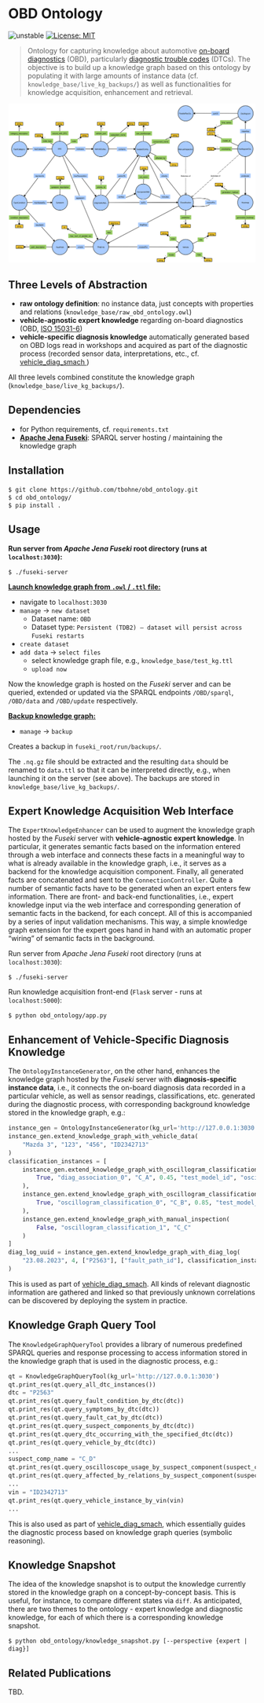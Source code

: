 # OBD Ontology

![unstable](https://img.shields.io/badge/stability-unstable-orange)
[![License: MIT](https://img.shields.io/badge/License-MIT-yellow.svg)](https://opensource.org/licenses/MIT)

> Ontology for capturing knowledge about automotive [on-board diagnostics](https://en.wikipedia.org/wiki/On-board_diagnostics) (OBD), particularly [diagnostic trouble codes](https://en.wikipedia.org/wiki/OBD-II_PIDs) (DTCs). The objective is to build up a knowledge graph based on this ontology by populating it with large amounts of instance data (cf. `knowledge_base/live_kg_backups/`) as well as functionalities for knowledge acquisition, enhancement and retrieval.

![](img/obd_ontology_v16.svg)

## Three Levels of Abstraction

- **raw ontology definition**: no instance data, just concepts with properties and relations (`knowledge_base/raw_obd_ontology.owl`)
- **vehicle-agnostic expert knowledge** regarding on-board diagnostics (OBD, [ISO 15031-6](https://www.iso.org/standard/66369.html))
- **vehicle-specific diagnosis knowledge** automatically generated based on OBD logs read in workshops and acquired as part of the diagnostic process (recorded sensor data, interpretations, etc., cf. [vehicle_diag_smach ](https://github.com/tbohne/vehicle_diag_smach))

All three levels combined constitute the knowledge graph (`knowledge_base/live_kg_backups/`).

## Dependencies

- for Python requirements, cf. `requirements.txt`
- [**Apache Jena Fuseki**](https://jena.apache.org/documentation/fuseki2/): SPARQL server hosting / maintaining the knowledge graph

## Installation
```
$ git clone https://github.com/tbohne/obd_ontology.git
$ cd obd_ontology/
$ pip install .
```

## Usage

**Run server from *Apache Jena Fuseki* root directory (runs at `localhost:3030`):**
```
$ ./fuseki-server
```

**<u>Launch knowledge graph from `.owl` / `.ttl` file:</u>**
- navigate to `localhost:3030`
- `manage` -> `new dataset`
    - Dataset name: `OBD`
    - Dataset type: `Persistent (TDB2) – dataset will persist across Fuseki restarts`
- `create dataset`
- `add data` -> `select files`
    - select knowledge graph file, e.g., `knowledge_base/test_kg.ttl`
    - `upload now`

Now the knowledge graph is hosted on the *Fuseki* server and can be queried, extended or updated via the SPARQL endpoints `/OBD/sparql`, `/OBD/data` and `/OBD/update` respectively.

**<u>Backup knowledge graph:</u>**
- `manage` -> `backup`

Creates a backup in `fuseki_root/run/backups/`.

The `.nq.gz` file should be extracted and the resulting `data` should be renamed to `data.ttl` so that it can be interpreted directly, e.g., when launching it on the server (see above). The backups are stored in `knowledge_base/live_kg_backups/`.

## Expert Knowledge Acquisition Web Interface

The `ExpertKnowledgeEnhancer` can be used to augment the knowledge graph hosted by the *Fuseki* server with **vehicle-agnostic expert knowledge**. In particular, it generates semantic facts based on the information entered through a web interface and connects these facts in a meaningful way to what is already available in the knowledge graph, i.e., it serves as a backend for the knowledge acquisition component. Finally, all generated facts are concatenated and sent to the `ConnectionController`. Quite a number of semantic facts have to be generated when an expert enters few information. There are front- and back-end functionalities, i.e., expert knowledge input via the web interface and corresponding generation of semantic facts in the backend, for each concept. All of this is accompanied by a series of input validation mechanisms. This way, a simple knowledge graph extension for the expert goes hand in hand with an automatic proper “wiring” of semantic facts in the background.

Run server from *Apache Jena Fuseki* root directory (runs at `localhost:3030`):
```
$ ./fuseki-server
```
Run knowledge acquisition front-end (`Flask` server - runs at `localhost:5000`):
```
$ python obd_ontology/app.py
```

## Enhancement of Vehicle-Specific Diagnosis Knowledge

The `OntologyInstanceGenerator`, on the other hand, enhances the knowledge graph hosted by the *Fuseki* server with **diagnosis-specific instance data**, i.e., it connects the on-board diagnosis data recorded in a particular vehicle, as well as sensor readings, classifications, etc. generated during the diagnostic process, with corresponding background knowledge stored in the knowledge graph, e.g.:
```python
instance_gen = OntologyInstanceGenerator(kg_url='http://127.0.0.1:3030')
instance_gen.extend_knowledge_graph_with_vehicle_data(
    "Mazda 3", "123", "456", "ID2342713"
)
classification_instances = [
    instance_gen.extend_knowledge_graph_with_oscillogram_classification(
        True, "diag_association_0", "C_A", 0.45, "test_model_id", "osci_id", "heatmap_id"
    ),
    instance_gen.extend_knowledge_graph_with_oscillogram_classification(
        True, "oscillogram_classification_0", "C_B", 0.85, "test_model_id", "osci_id", "heatmap_id"
    ),
    instance_gen.extend_knowledge_graph_with_manual_inspection(
        False, "oscillogram_classification_1", "C_C"
    )
]
diag_log_uuid = instance_gen.extend_knowledge_graph_with_diag_log(
    "23.08.2023", 4, ["P2563"], ["fault_path_id"], classification_instances, "vehicle_ID2342713"
)
```
This is used as part of [vehicle_diag_smach](https://github.com/tbohne/vehicle_diag_smach). All kinds of relevant diagnostic information are gathered and linked so that previously unknown correlations can be discovered by deploying the system in practice.

## Knowledge Graph Query Tool

The `KnowledgeGraphQueryTool` provides a library of numerous predefined SPARQL queries and response processing to access information stored in the knowledge graph that is used in the diagnostic process, e.g.:
```python
qt = KnowledgeGraphQueryTool(kg_url='http://127.0.0.1:3030')
qt.print_res(qt.query_all_dtc_instances())
dtc = "P2563"
qt.print_res(qt.query_fault_condition_by_dtc(dtc))
qt.print_res(qt.query_symptoms_by_dtc(dtc))
qt.print_res(qt.query_fault_cat_by_dtc(dtc))
qt.print_res(qt.query_suspect_components_by_dtc(dtc))
qt.print_res(qt.query_dtc_occurring_with_the_specified_dtc(dtc))
qt.print_res(qt.query_vehicle_by_dtc(dtc))
...
suspect_comp_name = "C_D"
qt.print_res(qt.query_oscilloscope_usage_by_suspect_component(suspect_comp_name))
qt.print_res(qt.query_affected_by_relations_by_suspect_component(suspect_comp_name))
...
vin = "ID2342713"
qt.print_res(qt.query_vehicle_instance_by_vin(vin)
...
```
This is also used as part of [vehicle_diag_smach](https://github.com/tbohne/vehicle_diag_smach), which essentially guides the diagnostic process based on knowledge graph queries (symbolic reasoning).

## Knowledge Snapshot

The idea of the knowledge snapshot is to output the knowledge currently stored in the knowledge graph on a concept-by-concept basis. This is useful, for instance, to compare different states via `diff`. As anticipated, there are two themes to the ontology - expert knowledge and diagnostic knowledge, for each of which there is a corresponding knowledge snapshot.
```
$ python obd_ontology/knowledge_snapshot.py [--perspective {expert | diag}]
```

## Related Publications

TBD.
